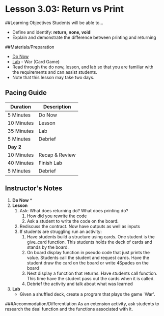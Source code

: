 # Lesson 3.03: Return vs Print

##Learning Objectives
Students will be able to... 
* Define and identify: **return, none, void**
* Explain and demonstrate the difference between printing and returning

##Materials/Preparation
* [Do Now]
* [Lab] - War (Card Game)
* Read through the do now, lesson, and lab so that you are familiar with the requirements and can assist students.
* Note that this lesson may take two days.

## Pacing Guide
| **Duration**   | **Description** |
| ---------- | ----------- |
| 5 Minutes  | Do Now      |
| 10 Minutes | Lesson      |
| 35 Minutes | Lab         |
| 5 Minutes | Debrief  |
| **Day 2**  |             |
| 10 Minutes | Recap & Review     | 
| 40 Minutes | Finish Lab  |
| 5 Minutes | Debrief  |  

## Instructor's Notes
1. **Do Now**
    * 
2. **Lesson**
    1. Ask: What does returning do? What does printing do? 
        1. How did you rewrite the code
        2. Ask a student to write the code on the board. 
    2. Rediscuss the contract. Now have outputs as well as inputs 
    3. If students are struggling run an activity: 
        1. Have students build a structure using cards. One student is the give_card function. This students holds the deck of cards and stands by the board. 
        2. On board display function in pseudo code that just prints the value. Students call the student and request cards. Have the student draw the card on the board or write 4Spades on the board
        3. Next display a function that returns. Have students call function. This time have the student pass out the cards when it is called. 
    	4. Debrief the activity and talk about what was learned 
3. **Lab**
    * Given a shuffled deck, create a program that plays the game 'War'.  


###Accommodation/Differentiation
As an extension activity, ask students to research the deal function and the functions associated with it.
  

[Do Now]:do_now.md
[Lab]:lab.md